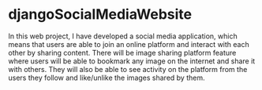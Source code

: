 # djangoSocialMediaWebsite
In this web project, I have developed a social media application, which means that users are able to join an online platform and interact with each other by sharing content. There will be image sharing platform feature where users will be able to bookmark any image on the internet and share it with others. They will also be able to see activity on the platform from the users they follow and like/unlike the images shared by them.
